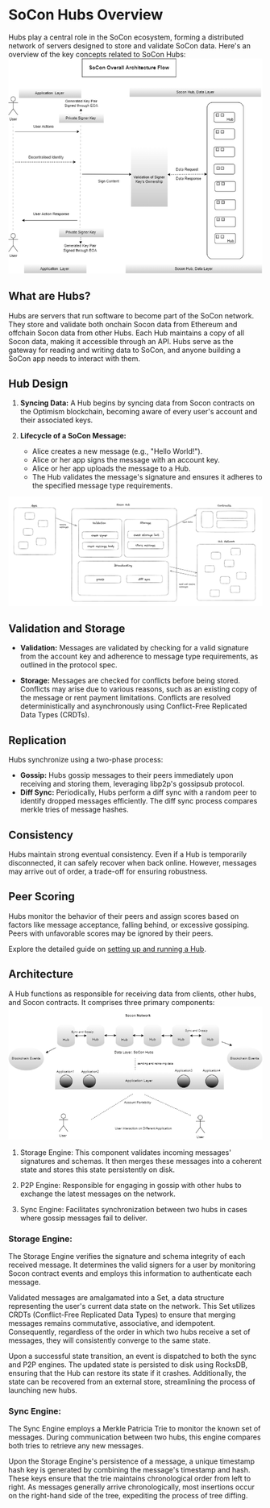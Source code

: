 # SoCon Hubs Overview
Hubs play a central role in the SoCon ecosystem, forming a distributed network of servers designed to store and validate SoCon data. Here's an overview of the key concepts related to SoCon Hubs:
![hub architecture](/assets//overall-architecture.png)

## What are Hubs?

Hubs are servers that run software to become part of the SoCon network. They store and validate both onchain Socon data from Ethereum and offchain Socon data from other Hubs. Each Hub maintains a copy of all Socon data, making it accessible through an API. Hubs serve as the gateway for reading and writing data to SoCon, and anyone building a SoCon app needs to interact with them.

## Hub Design

1. **Syncing Data:** A Hub begins by syncing data from Socon contracts on the Optimism blockchain, becoming aware of every user's account and their associated keys.

2. **Lifecycle of a SoCon Message:**
   - Alice creates a new message (e.g., "Hello World!").
   - Alice or her app signs the message with an account key.
   - Alice or her app uploads the message to a Hub.
   - The Hub validates the message's signature and ensures it adheres to the specified message type requirements.

![hub architecture](/assets//hub-architecture.png)

## Validation and Storage

- **Validation:** Messages are validated by checking for a valid signature from the account key and adherence to message type requirements, as outlined in the protocol spec.

- **Storage:** Messages are checked for conflicts before being stored. Conflicts may arise due to various reasons, such as an existing copy of the message or rent payment limitations. Conflicts are resolved deterministically and asynchronously using Conflict-Free Replicated Data Types (CRDTs).

## Replication

Hubs synchronize using a two-phase process:
- **Gossip:** Hubs gossip messages to their peers immediately upon receiving and storing them, leveraging libp2p's gossipsub protocol.
- **Diff Sync:** Periodically, Hubs perform a diff sync with a random peer to identify dropped messages efficiently. The diff sync process compares merkle tries of message hashes.

## Consistency

Hubs maintain strong eventual consistency. Even if a Hub is temporarily disconnected, it can safely recover when back online. However, messages may arrive out of order, a trade-off for ensuring robustness.

## Peer Scoring

Hubs monitor the behavior of their peers and assign scores based on factors like message acceptance, falling behind, or excessive gossiping. Peers with unfavorable scores may be ignored by their peers.

Explore the detailed guide on [setting up and running a Hub](#).
## Architecture 
A Hub functions as responsible for receiving data from clients, other hubs, and Socon contracts. It comprises three primary components:
![hub architecture](/assets//socon-hub-architecture.png)

1. Storage Engine: This component validates incoming messages' signatures and schemas. It then merges these messages into a coherent state and stores this state persistently on disk.

2. P2P Engine: Responsible for engaging in gossip with other hubs to exchange the latest messages on the network.

3. Sync Engine: Facilitates synchronization between two hubs in cases where gossip messages fail to deliver.

### Storage Engine:
The Storage Engine verifies the signature and schema integrity of each received message. It determines the valid signers for a user by monitoring Socon contract events and employs this information to authenticate each message.

Validated messages are amalgamated into a Set, a data structure representing the user's current data state on the network. This Set utilizes CRDTs (Conflict-Free Replicated Data Types) to ensure that merging messages remains commutative, associative, and idempotent. Consequently, regardless of the order in which two hubs receive a set of messages, they will consistently converge to the same state.

Upon a successful state transition, an event is dispatched to both the sync and P2P engines. The updated state is persisted to disk using RocksDB, ensuring that the Hub can restore its state if it crashes. Additionally, the state can be recovered from an external store, streamlining the process of launching new hubs.

### Sync Engine:
The Sync Engine employs a Merkle Patricia Trie to monitor the known set of messages. During communication between two hubs, this engine compares both tries to retrieve any new messages.

Upon the Storage Engine's persistence of a message, a unique timestamp hash key is generated by combining the message's timestamp and hash. These keys ensure that the trie maintains chronological order from left to right. As messages generally arrive chronologically, most insertions occur on the right-hand side of the tree, expediting the process of tree diffing.